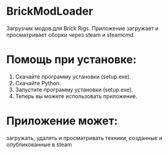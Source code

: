 # BrickModLoader
Загрузчик модов для Brick Rigs. Приложение загружает и просматривает сборки через steam и steamcmd.<br>
# Помощь при установке:<br>
1) Скачайте программу установки (setup.exe).<br>
2) Скачайте Python.<br>
3) Запустите программу установки (setup.exe).<br>
4) Теперь вы можете использовать приложение.<br>
# Приложение может:<br>
загружать, удалять и просматривать техники, созданные и опубликованные в steam<br>
